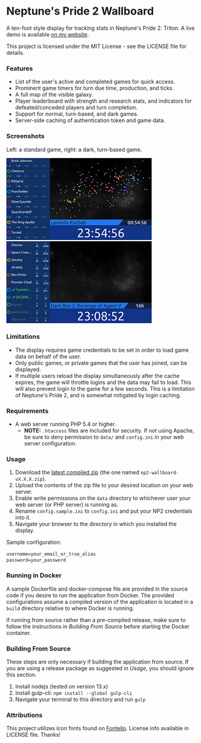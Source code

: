 # Neptune's Pride 2 Wallboard #
A ten-foot style display for tracking stats in Neptune's Pride 2: Triton. A live
demo is available [on my website](http://www.brandonjd.net/np2/).

This project is licensed under the MIT License - see the LICENSE file for
details.

### Features ###
* List of the user's active and completed games for quick access.
* Prominent game timers for turn due time, production, and ticks.
* A full map of the visible galaxy.
* Player leaderboard with strength and research stats, and indicators for
  defeated/conceded players and turn completion.
* Support for normal, turn-based, and dark games.
* Server-side caching of authentication token and game data.

### Screenshots ###
Left: a standard game, right: a dark, turn-based game.

![Screenshot](scr_std.png "Normal game") ![Screenshot](scr_dark.png "Dark game")

### Limitations ###
* The display requires game credentials to be set in order to load game data on
  behalf of the user.
* Only public games, or private games that the user has joined, can be
  displayed.
* If multiple users reload the display simultaneously after the cache expires,
  the game will throttle logins and the data may fail to load. This will also
	prevent login to the game for a few seconds. This is a limitation of
	Neptune's Pride 2, and is somewhat mitigated by login caching.

### Requirements ###
* A web server running PHP 5.4 or higher.
  * **NOTE:** `.htaccess` files are included for security. If not using Apache, be sure to deny permission to `data/` and `config.ini` in your web server configuration.

### Usage ###
1. Download the [latest compiled zip](https://github.com/BrandonDusseau/np2-wallboard/releases/latest/) (the one named `np2-wallboard-vX.X.X.zip`).
2. Upload the contents of the zip file to your desired location on your web server.
3. Enable write permissions on the `data` directory to whichever user your web server (or PHP server) is running as.
4. Rename `config.sample.ini` to `config.ini` and put your NP2 credentials into it.
5. Navigate your browser to the directory in which you installed the display.

Sample configuration:
```
username=your_email_or_true_alias
password=your_password
```

### Running in Docker ###
A sample Dockerfile and docker-compose file are provided in the source code if you desire to run the application from Docker. The provided configurations assume a compiled version of the application is located in a `build` directory relative to where Docker is running.

If running from source rather than a pre-compiled release, make sure to follow the instructions in
_Building From Source_ before starting the Docker container.

### Building From Source ###
These steps are only necessary if building the application from source. If you are using a release package as suggested in _Usage_, you should ignore this section.

1. Install nodejs (tested on version 13.x)
2. Install gulp-cli: `npm install --global gulp-cli`
3. Navigate your terminal to this directory and run `gulp`

### Attributions ###
This project utilizes icon fonts found on [Fontello](http://fontello.com).
License info available in LICENSE file. Thanks!

